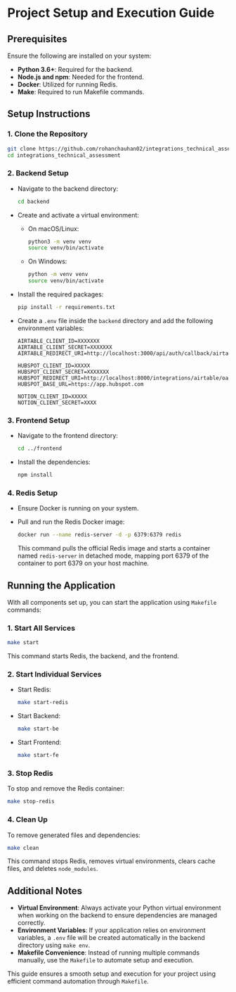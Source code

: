 # Project Setup and Execution Guide

## Prerequisites

Ensure the following are installed on your system:

* **Python 3.6+**: Required for the backend.
* **Node.js and npm**: Needed for the frontend.
* **Docker**: Utilized for running Redis.
* **Make**: Required to run Makefile commands.

## Setup Instructions

### 1. Clone the Repository

```bash
git clone https://github.com/rohanchauhan02/integrations_technical_assessment.git
cd integrations_technical_assessment
```

### 2. Backend Setup

* Navigate to the backend directory:

  ```bash
  cd backend
  ```

* Create and activate a virtual environment:

  * On macOS/Linux:

    ```bash
    python3 -m venv venv
    source venv/bin/activate
    ```

  * On Windows:

    ```bash
    python -m venv venv
    source venv/bin/activate
    ```

* Install the required packages:

  ```bash
  pip install -r requirements.txt
  ```

* Create a `.env` file inside the `backend` directory and add the following environment variables:

  ```env
  AIRTABLE_CLIENT_ID=XXXXXXX
  AIRTABLE_CLIENT_SECRET=XXXXXXX
  AIRTABLE_REDIRECT_URI=http://localhost:3000/api/auth/callback/airtable

  HUBSPOT_CLIENT_ID=XXXXX
  HUBSPOT_CLIENT_SECRET=XXXXXXX
  HUBSPOT_REDIRECT_URI=http://localhost:8000/integrations/airtable/oauth2callback
  HUBSPOT_BASE_URL=https://app.hubspot.com

  NOTION_CLIENT_ID=XXXXX
  NOTION_CLIENT_SECRET=XXXX
  ```

### 3. Frontend Setup

* Navigate to the frontend directory:

  ```bash
  cd ../frontend
  ```

* Install the dependencies:

  ```bash
  npm install
  ```

### 4. Redis Setup

* Ensure Docker is running on your system.
* Pull and run the Redis Docker image:

  ```bash
  docker run --name redis-server -d -p 6379:6379 redis
  ```

  This command pulls the official Redis image and starts a container named `redis-server` in detached mode, mapping port 6379 of the container to port 6379 on your host machine.

## Running the Application

With all components set up, you can start the application using `Makefile` commands:

### 1. Start All Services

```bash
make start
```

This command starts Redis, the backend, and the frontend.

### 2. Start Individual Services

* Start Redis:

  ```bash
  make start-redis
  ```
* Start Backend:

  ```bash
  make start-be
  ```
* Start Frontend:

  ```bash
  make start-fe
  ```

### 3. Stop Redis

To stop and remove the Redis container:

```bash
make stop-redis
```

### 4. Clean Up

To remove generated files and dependencies:

```bash
make clean
```

This command stops Redis, removes virtual environments, clears cache files, and deletes `node_modules`.

## Additional Notes

- **Virtual Environment**: Always activate your Python virtual environment when working on the backend to ensure dependencies are managed correctly.
- **Environment Variables**: If your application relies on environment variables, a `.env` file will be created automatically in the backend directory using `make env`.
- **Makefile Convenience**: Instead of running multiple commands manually, use the `Makefile` to automate setup and execution.

This guide ensures a smooth setup and execution for your project using efficient command automation through `Makefile`.

